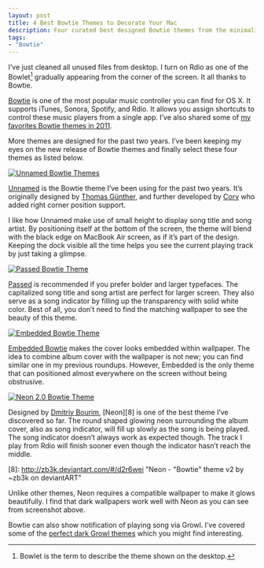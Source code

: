 ```yaml
---
layout: post
title: 4 Best Bowtie Themes to Decorate Your Mac
description: Four curated best designed Bowtie themes from the minimalist to the modern styles.
tags:
- "Bowtie"
---
```

I’ve just cleaned all unused files from desktop. I turn on Rdio as one of the Bowlet[^1] gradually appearing from the corner of the screen. It all thanks to Bowtie.

<!--more-->

[Bowtie][2] is one of the most popular music controller you can find for OS X. It supports iTunes, Sonora, Spotify, and Rdio. It allows you assign shortcuts to control these music players from a single app. I’ve also shared some of [my favorites Bowtie themes in 2011][1].

[1]: http://sayzlim.net/3-bowtie-themes-to-beautify-your-desktop/ "3 Bowtie Themes to Beautify Your Desktop | Sayz Lim"
[2]: http://bowtieapp.com/ "Bowtie"

More themes are designed for the past two years. I’ve been keeping my eyes on the new release of Bowtie themes and finally select these four themes as listed below.

[ ![Unnamed Bowtie Themes][img1] ](http://images.sayzlim.net/2013/08/bowtie_unnamed.jpg "Unnamed Bowtie Theme by Cory")

[img1]: http://images.sayzlim.net/2013/08/bowtie_unnamed.jpg "Unnamed Bowtie Theme by Cory"

[Unnamed][3] is the Bowtie theme I’ve been using for the past two years. It’s originally designed by [Thomas Günther][4], and further developed by [Cory][9] who added right corner position support.

[9]: http://beautifulblood.deviantart.com/art/Unnamed-255040591 "Unnamed by =beautifulblood on deviantART"
[3]: http://beautifulblood.deviantart.com/art/Unnamed-255040591 "Unnamed by =beautifulblood on deviantART"
[4]: http://th-guenther.deviantart.com/ "th-guenther on deviantART"

I like how Unnamed make use of small height to display song title and song artist. By positioning itself at the bottom of the screen, the theme will blend with the black edge on MacBook Air screen, as if it’s part of the design. Keeping the dock visible all the time helps you see the current playing track by just taking a glimpse.

[ ![Passed Bowtie Theme][img2] ](http://images.sayzlim.net/2013/08/bowtie_passed.jpg "Passed by Ryan Christensen")

[img2]: http://images.sayzlim.net/2013/08/bowtie_passed.jpg "Passed by Ryan Christensen"

[Passed][5] is recommended if you prefer bolder and larger typefaces. The capitalized song title and song artist are perfect for larger screen. They also serve as a song indicator by filling up the transparency with solid white color. Best of all, you don’t need to find the matching wallpaper to see the beauty of this theme.

[5]: http://rhyguy.deviantart.com/art/Passed-185291024 "Passed by ~rhyguy on deviantART"

[ ![Embedded Bowtie Theme][img3] ](http://images.sayzlim.net/2013/08/bowtie_embedded.jpg "Embedded Bowtie by Ge Yinghui")

[img3]: http://images.sayzlim.net/2013/08/bowtie_embedded.jpg "Embedded Bowtie by Ge Yinghui"

[Embedded Bowtie][6] makes the cover looks embedded within wallpaper. The idea to combine album cover with the wallpaper is not new; you can find similar one in my previous roundups. However, Embedded is the only theme that can positioned almost everywhere on the screen without being obstrusive.

[6]: http://ryange.deviantart.com/art/Embedded-Bowtie-152840982 "Embedded Bowtie by ~RyanGe on deviantART"

[ ![Neon 2.0 Bowtie Theme][img4] ](http://images.sayzlim.net/2013/08/bowtie_neon.jpg "Neon 2.0 Designed by Dmitriy Bourim")

[img4]: http://images.sayzlim.net/2013/08/bowtie_neon.jpg "Neon 2.0 Designed by Dmitriy Bourim"

Designed by [Dmitriy Bourim][7], [Neon][8] is one of the best theme I’ve discovered so far. The round shaped glowing neon surrounding the album cover, also as song indicator, will fill up slowly as the song is being played. The song indicator doesn’t always work as expected though. The track I play from Rdio will finish sooner even though the indicator hasn’t reach the middle.

[7]: http://zb3k.deviantart.com/ "zb3k (Dmitriy Bourim) on deviantART"
[8]: http://zb3k.deviantart.com/#/d2r6wei "Neon - "Bowtie" theme v2 by ~zb3k on deviantART"

Unlike other themes, Neon requires a compatible wallpaper to make it glows beautifully. I find that dark wallpapers work well with Neon as you can see from screenshot above.

Bowtie can also show notification of playing song via Growl. I’ve covered some of the [perfect dark Growl themes](http://sayzlim.net/4-beautiful-dark-growl-styles-themes/ "sayzlim.net: 4 Beautiful Dark Growl Styles Themes") which you might find interesting.

[^1]: Bowlet is the term to describe the theme shown on the desktop.